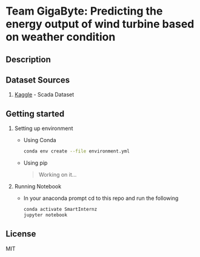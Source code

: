 # Team GigaByte: Predicting the energy output of wind turbine based on weather condition

## Description

## Dataset Sources
1.  [Kaggle](https://www.kaggle.com/berkerisen/wind-turbine-scada-dataset) - Scada Dataset

## Getting started
1. Setting up environment
    - Using Conda
        ```sh
        conda env create --file environment.yml
        ```
    - Using pip 
        > Working on it...
        
2. Running Notebook
    - In your anaconda prompt cd to this repo and run the following
        ```sh
        conda activate SmartInternz
        jupyter notebook
        ```

License
----

MIT


